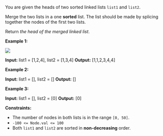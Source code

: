 You are given the heads of two sorted linked lists `list1` and `list2`.

Merge the two lists in a one **sorted** list. The list should be made by splicing together the nodes of the first two lists.

Return _the head of the merged linked list_.

**Example 1:**

![](https://assets.leetcode.com/uploads/2020/10/03/merge_ex1.jpg)

**Input:** list1 = \[1,2,4\], list2 = \[1,3,4\]
**Output:** \[1,1,2,3,4,4\]

**Example 2:**

**Input:** list1 = \[\], list2 = \[\]
**Output:** \[\]

**Example 3:**

**Input:** list1 = \[\], list2 = \[0\]
**Output:** \[0\]

**Constraints:**

*   The number of nodes in both lists is in the range `[0, 50]`.
*   `-100 <= Node.val <= 100`
*   Both `list1` and `list2` are sorted in **non-decreasing** order.
